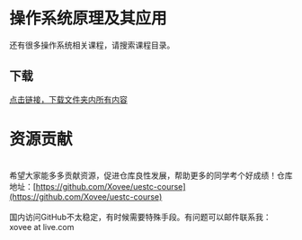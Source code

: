 # 操作系统原理及其应用

还有很多操作系统相关课程，请搜索课程目录。

## 下载

[点击链接，下载文件夹内所有内容](https://xovee.github.io/gitzip/?https://github.com/Xovee/uestc-course/tree/main/课程目录/操作系统原理及其应用)
<br><h1>资源贡献</h1><br>希望大家能多多贡献资源，促进仓库良性发展，帮助更多的同学考个好成绩！仓库地址：[https://github.com/Xovee/uestc-course](https://github.com/Xovee/uestc-course)<br><br>国内访问GitHub不太稳定，有时候需要特殊手段。有问题可以邮件联系我：xovee at live.com
